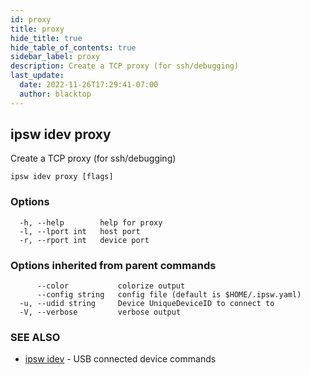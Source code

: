 ```yaml
---
id: proxy
title: proxy
hide_title: true
hide_table_of_contents: true
sidebar_label: proxy
description: Create a TCP proxy (for ssh/debugging)
last_update:
  date: 2022-11-26T17:29:41-07:00
  author: blacktop
---
```

## ipsw idev proxy

Create a TCP proxy (for ssh/debugging)

```
ipsw idev proxy [flags]
```

### Options

```
  -h, --help        help for proxy
  -l, --lport int   host port
  -r, --rport int   device port
```

### Options inherited from parent commands

```
      --color           colorize output
      --config string   config file (default is $HOME/.ipsw.yaml)
  -u, --udid string     Device UniqueDeviceID to connect to
  -V, --verbose         verbose output
```

### SEE ALSO

* [ipsw idev](/docs/cli/ipsw/idev)	 - USB connected device commands

